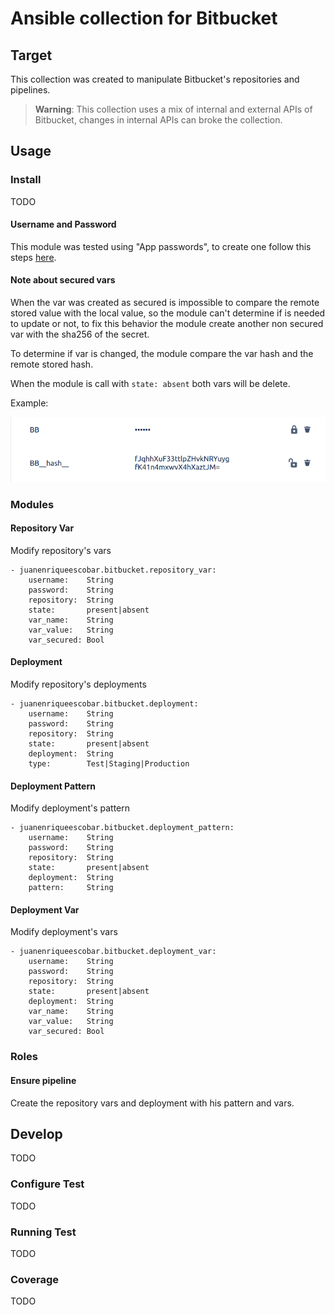 # Ansible collection for Bitbucket

## Target

This collection was created to manipulate Bitbucket's repositories and pipelines.

> __Warning__: This collection uses a mix of internal and external APIs of Bitbucket, changes in internal APIs can broke the collection.

## Usage

### Install

TODO

#### Username and Password

This module was tested using "App passwords", to create one follow this steps [here](https://support.atlassian.com/bitbucket-cloud/docs/app-passwords/).

#### Note about secured vars

When the var was created as secured is impossible to compare the remote stored value with the local value, so the module can't determine if is needed to update or not, to fix this behavior the module create another non secured var with the sha256 of the secret.

To determine if var is changed, the module compare the var hash and the remote stored hash.

When the module is call with `state: absent` both vars will be delete.

Example:

![example secured var with hash](docs/img/secured_hash.png "secured var and his hash")

### Modules

#### Repository Var

Modify repository's vars

    - juanenriqueescobar.bitbucket.repository_var:
        username:    String
        password:    String
        repository:  String      
        state:       present|absent
        var_name:    String
        var_value:   String
        var_secured: Bool

#### Deployment

Modify repository's deployments

    - juanenriqueescobar.bitbucket.deployment:
        username:    String
        password:    String
        repository:  String      
        state:       present|absent
        deployment:  String
        type:        Test|Staging|Production

#### Deployment Pattern

Modify deployment's pattern

    - juanenriqueescobar.bitbucket.deployment_pattern:
        username:    String
        password:    String
        repository:  String      
        state:       present|absent
        deployment:  String
        pattern:     String

#### Deployment Var

Modify deployment's vars

    - juanenriqueescobar.bitbucket.deployment_var:
        username:    String
        password:    String
        repository:  String      
        state:       present|absent
        deployment:  String
        var_name:    String
        var_value:   String
        var_secured: Bool

### Roles

#### Ensure pipeline

Create the repository vars and deployment with  his pattern and vars.

## Develop

TODO

### Configure Test

TODO

### Running Test

TODO

### Coverage

TODO
